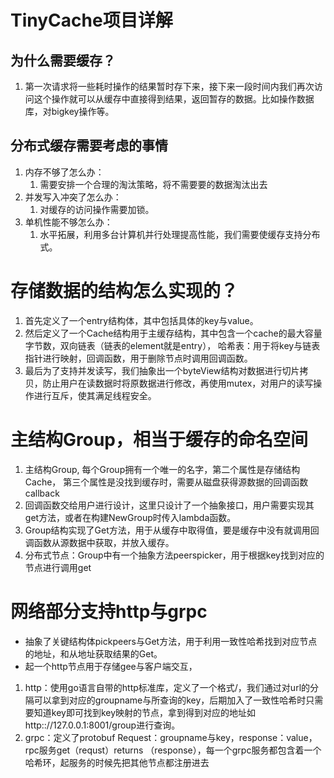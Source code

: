 <!--
 * @Author: zzzzztw
 * @Date: 2023-06-07 19:51:33
 * @LastEditors: Do not edit
 * @LastEditTime: 2023-06-19 17:32:49
 * @FilePath: /myLearning/项目总结/cache.md
-->
# TinyCache项目详解

## 为什么需要缓存？
1. 第一次请求将一些耗时操作的结果暂时存下来，接下来一段时间内我们再次访问这个操作就可以从缓存中直接得到结果，返回暂存的数据。比如操作数据库，对bigkey操作等。

## 分布式缓存需要考虑的事情
1. 内存不够了怎么办：
   1. 需要安排一个合理的淘汰策略，将不需要要的数据淘汰出去
2. 并发写入冲突了怎么办：
   1. 对缓存的访问操作需要加锁。
3. 单机性能不够怎么办：
   1. 水平拓展，利用多台计算机并行处理提高性能，我们需要使缓存支持分布式。

# 存储数据的结构怎么实现的？

1. 首先定义了一个entry结构体，其中包括具体的key与value。
2. 然后定义了一个Cache结构用于主缓存结构，其中包含一个cache的最大容量字节数，双向链表（链表的element就是entry）， 哈希表：用于将key与链表指针进行映射，回调函数，用于删除节点时调用回调函数。
3. 最后为了支持并发读写，我们抽象出一个byteView结构对数据进行切片拷贝，防止用户在读数据时将原数据进行修改，再使用mutex，对用户的读写操作进行互斥，使其满足线程安全。

# 主结构Group，相当于缓存的命名空间

1. 主结构Group, 每个Group拥有一个唯一的名字，第二个属性是存储结构Cache， 第三个属性是没找到缓存时，需要从磁盘获得源数据的回调函数callback
2. 回调函数交给用户进行设计，这里只设计了一个抽象接口，用户需要实现其get方法，或者在构建NewGroup时传入lambda函数。
3. Group结构实现了Get方法，用于从缓存中取得值，要是缓存中没有就调用回调函数从源数据中获取，并放入缓存。
4. 分布式节点：Group中有一个抽象方法peerspicker，用于根据key找到对应的节点进行调用get

# 网络部分支持http与grpc
* 抽象了关键结构体pickpeers与Get方法，用于利用一致性哈希找到对应节点的地址，和从地址获取结果的Get。
* 起一个http节点用于存储gee与客户端交互，
1. http：使用go语言自带的http标准库，定义了一个格式<groupname>/<key>，我们通过对url的分隔可以拿到对应的groupname与所查询的key，后期加入了一致性哈希时只需要知道key即可找到key映射的节点，拿到得到对应的地址如http:://127.0.0.1:8001/group进行查询。
2. grpc：定义了protobuf Request：groupname与key，response：value， rpc服务get（requst）returns （response），每一个grpc服务都包含着一个哈希环，起服务的时候先把其他节点都注册进去
